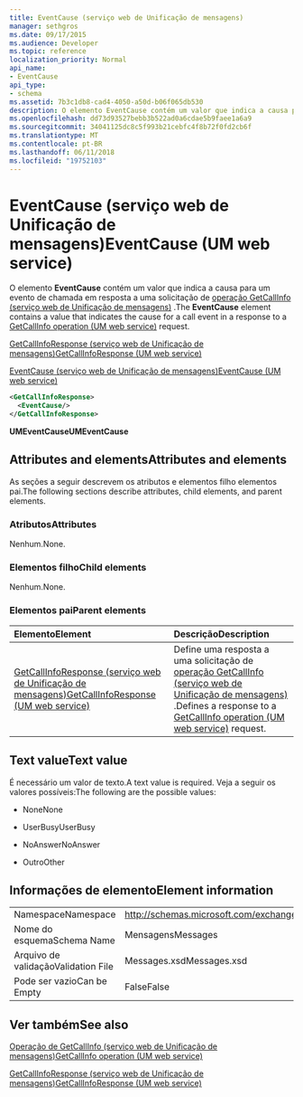```yaml
---
title: EventCause (serviço web de Unificação de mensagens)
manager: sethgros
ms.date: 09/17/2015
ms.audience: Developer
ms.topic: reference
localization_priority: Normal
api_name:
- EventCause
api_type:
- schema
ms.assetid: 7b3c1db8-cad4-4050-a50d-b06f065db530
description: O elemento EventCause contém um valor que indica a causa para um evento de chamada em resposta a uma solicitação do GetCallInfo operação (serviço web de Unificação de mensagens).
ms.openlocfilehash: dd73d93527bebb3b522ad0a6cdae5b9faee1a6a9
ms.sourcegitcommit: 34041125dc8c5f993b21cebfc4f8b72f0fd2cb6f
ms.translationtype: MT
ms.contentlocale: pt-BR
ms.lasthandoff: 06/11/2018
ms.locfileid: "19752103"
---
```

# <a name="eventcause-um-web-service"></a><span data-ttu-id="5826d-103">EventCause (serviço web de Unificação de mensagens)</span><span class="sxs-lookup"><span data-stu-id="5826d-103">EventCause (UM web service)</span></span>

<span data-ttu-id="5826d-104">O elemento **EventCause** contém um valor que indica a causa para um evento de chamada em resposta a uma solicitação de [operação GetCallInfo (serviço web de Unificação de mensagens)](getcallinfo-operation-um-web-service.md) .</span><span class="sxs-lookup"><span data-stu-id="5826d-104">The **EventCause** element contains a value that indicates the cause for a call event in a response to a [GetCallInfo operation (UM web service)](getcallinfo-operation-um-web-service.md) request.</span></span> 
  
[<span data-ttu-id="5826d-105">GetCallInfoResponse (serviço web de Unificação de mensagens)</span><span class="sxs-lookup"><span data-stu-id="5826d-105">GetCallInfoResponse (UM web service)</span></span>](getcallinforesponse-um-web-service.md)
  
[<span data-ttu-id="5826d-106">EventCause (serviço web de Unificação de mensagens)</span><span class="sxs-lookup"><span data-stu-id="5826d-106">EventCause (UM web service)</span></span>](eventcause-um-web-service.md)
  
```xml
<GetCallInfoResponse>
  <EventCause/>
</GetCallInfoResponse>
```

 <span data-ttu-id="5826d-107">**UMEventCause**</span><span class="sxs-lookup"><span data-stu-id="5826d-107">**UMEventCause**</span></span>
## <a name="attributes-and-elements"></a><span data-ttu-id="5826d-108">Attributes and elements</span><span class="sxs-lookup"><span data-stu-id="5826d-108">Attributes and elements</span></span>

<span data-ttu-id="5826d-109">As seções a seguir descrevem os atributos e elementos filho elementos pai.</span><span class="sxs-lookup"><span data-stu-id="5826d-109">The following sections describe attributes, child elements, and parent elements.</span></span>
  
### <a name="attributes"></a><span data-ttu-id="5826d-110">Atributos</span><span class="sxs-lookup"><span data-stu-id="5826d-110">Attributes</span></span>

<span data-ttu-id="5826d-111">Nenhum.</span><span class="sxs-lookup"><span data-stu-id="5826d-111">None.</span></span>
  
### <a name="child-elements"></a><span data-ttu-id="5826d-112">Elementos filho</span><span class="sxs-lookup"><span data-stu-id="5826d-112">Child elements</span></span>

<span data-ttu-id="5826d-113">Nenhum.</span><span class="sxs-lookup"><span data-stu-id="5826d-113">None.</span></span>
  
### <a name="parent-elements"></a><span data-ttu-id="5826d-114">Elementos pai</span><span class="sxs-lookup"><span data-stu-id="5826d-114">Parent elements</span></span>

|<span data-ttu-id="5826d-115">**Elemento**</span><span class="sxs-lookup"><span data-stu-id="5826d-115">**Element**</span></span>|<span data-ttu-id="5826d-116">**Descrição**</span><span class="sxs-lookup"><span data-stu-id="5826d-116">**Description**</span></span>|
|:-----|:-----|
|[<span data-ttu-id="5826d-117">GetCallInfoResponse (serviço web de Unificação de mensagens)</span><span class="sxs-lookup"><span data-stu-id="5826d-117">GetCallInfoResponse (UM web service)</span></span>](getcallinforesponse-um-web-service.md) <br/> |<span data-ttu-id="5826d-118">Define uma resposta a uma solicitação de [operação GetCallInfo (serviço web de Unificação de mensagens)](getcallinfo-operation-um-web-service.md) .</span><span class="sxs-lookup"><span data-stu-id="5826d-118">Defines a response to a [GetCallInfo operation (UM web service)](getcallinfo-operation-um-web-service.md) request.</span></span>  <br/> |
   
## <a name="text-value"></a><span data-ttu-id="5826d-119">Text value</span><span class="sxs-lookup"><span data-stu-id="5826d-119">Text value</span></span>

<span data-ttu-id="5826d-120">É necessário um valor de texto.</span><span class="sxs-lookup"><span data-stu-id="5826d-120">A text value is required.</span></span> <span data-ttu-id="5826d-121">Veja a seguir os valores possíveis:</span><span class="sxs-lookup"><span data-stu-id="5826d-121">The following are the possible values:</span></span>
  
- <span data-ttu-id="5826d-122">None</span><span class="sxs-lookup"><span data-stu-id="5826d-122">None</span></span>
    
- <span data-ttu-id="5826d-123">UserBusy</span><span class="sxs-lookup"><span data-stu-id="5826d-123">UserBusy</span></span>
    
- <span data-ttu-id="5826d-124">NoAnswer</span><span class="sxs-lookup"><span data-stu-id="5826d-124">NoAnswer</span></span>
    
- <span data-ttu-id="5826d-125">Outro</span><span class="sxs-lookup"><span data-stu-id="5826d-125">Other</span></span>
    
## <a name="element-information"></a><span data-ttu-id="5826d-126">Informações de elemento</span><span class="sxs-lookup"><span data-stu-id="5826d-126">Element information</span></span>

|||
|:-----|:-----|
|<span data-ttu-id="5826d-127">Namespace</span><span class="sxs-lookup"><span data-stu-id="5826d-127">Namespace</span></span>  <br/> |http://schemas.microsoft.com/exchange/services/2006/messages  <br/> |
|<span data-ttu-id="5826d-128">Nome do esquema</span><span class="sxs-lookup"><span data-stu-id="5826d-128">Schema Name</span></span>  <br/> |<span data-ttu-id="5826d-129">Mensagens</span><span class="sxs-lookup"><span data-stu-id="5826d-129">Messages</span></span>  <br/> |
|<span data-ttu-id="5826d-130">Arquivo de validação</span><span class="sxs-lookup"><span data-stu-id="5826d-130">Validation File</span></span>  <br/> |<span data-ttu-id="5826d-131">Messages.xsd</span><span class="sxs-lookup"><span data-stu-id="5826d-131">Messages.xsd</span></span>  <br/> |
|<span data-ttu-id="5826d-132">Pode ser vazio</span><span class="sxs-lookup"><span data-stu-id="5826d-132">Can be Empty</span></span>  <br/> |<span data-ttu-id="5826d-133">False</span><span class="sxs-lookup"><span data-stu-id="5826d-133">False</span></span>  <br/> |
   
## <a name="see-also"></a><span data-ttu-id="5826d-134">Ver também</span><span class="sxs-lookup"><span data-stu-id="5826d-134">See also</span></span>



[<span data-ttu-id="5826d-135">Operação de GetCallInfo (serviço web de Unificação de mensagens)</span><span class="sxs-lookup"><span data-stu-id="5826d-135">GetCallInfo operation (UM web service)</span></span>](getcallinfo-operation-um-web-service.md)
  
[<span data-ttu-id="5826d-136">GetCallInfoResponse (serviço web de Unificação de mensagens)</span><span class="sxs-lookup"><span data-stu-id="5826d-136">GetCallInfoResponse (UM web service)</span></span>](getcallinforesponse-um-web-service.md)

